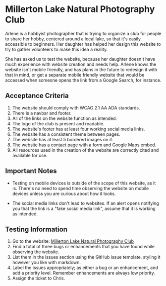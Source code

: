 # Millerton Lake Natural Photography Club

Arlene is a hobbyist photographer that is trying to organize a club for people to share her hobby, centered around a local lake, so that it's easily accessible to beginners. Her daughter has helped her design this website to try to gather volunteers to make this idea a reality.

She has asked us to test the website, because her daughter doesn't have much experience with website creation and needs help. Arlene knows the website isn't mobile friendly, and has plans in the future to redesign it with that in mind, or get a separate mobile friendly website that would be accessed when someone opens the link from a Google Search, for instance.

## Acceptance Criteria
1. The website should comply with WCAG 2.1 AA ADA standards.
2. There is a navbar and footer.
3. All of the links on the website function as intended.
4. The logo of the club is present and readable.
5. The website's footer has at least four working social media links.
6. The website has a consistent theme between pages.
7. The website has at least 5 bordered images on it.
8. The website has a contact page with a form and Google Maps embed. 
9. All resources used in the creation of the website are correctly cited and available for use.

## Important Notes

* Testing on mobile devices is outside of the scope of this website, as it is. There's no need to spend time observing the website on mobile devices unless you are curious about how it looks.

* The social media links don't lead to websites. If an alert opens notifying you that the link is a "fake social media link", assume that it is working as intended.

## Testing Information

1. Go to the website: [Millerton Lake Natural Photography Club](https://christopher-green424.github.io/websiteQAExample1/)
2. Find a total of three bugs or enhancements that you have found while observing the website.
3. List them in the issues section using the GitHub issue template, styling it however you like with markdown.
4. Label the issues appropriately; as either a bug or an enhancement, and add a priority level. Remember enhancements are always low priority.
5. Assign the ticket to Chris.
